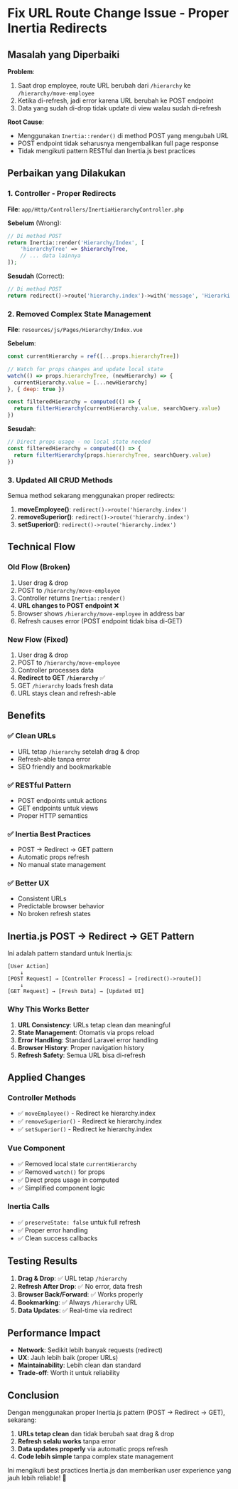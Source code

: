 # Fix URL Route Change Issue - Proper Inertia Redirects

## Masalah yang Diperbaiki

**Problem**: 
1. Saat drop employee, route URL berubah dari `/hierarchy` ke `/hierarchy/move-employee`
2. Ketika di-refresh, jadi error karena URL berubah ke POST endpoint
3. Data yang sudah di-drop tidak update di view walau sudah di-refresh

**Root Cause**: 
- Menggunakan `Inertia::render()` di method POST yang mengubah URL
- POST endpoint tidak seharusnya mengembalikan full page response
- Tidak mengikuti pattern RESTful dan Inertia.js best practices

## Perbaikan yang Dilakukan

### 1. Controller - Proper Redirects
**File**: `app/Http/Controllers/InertiaHierarchyController.php`

**Sebelum** (Wrong):
```php
// Di method POST
return Inertia::render('Hierarchy/Index', [
    'hierarchyTree' => $hierarchyTree,
    // ... data lainnya
]);
```

**Sesudah** (Correct):
```php
// Di method POST  
return redirect()->route('hierarchy.index')->with('message', 'Hierarki berhasil diperbarui');
```

### 2. Removed Complex State Management
**File**: `resources/js/Pages/Hierarchy/Index.vue`

**Sebelum**:
```javascript
const currentHierarchy = ref([...props.hierarchyTree])

// Watch for props changes and update local state
watch(() => props.hierarchyTree, (newHierarchy) => {
  currentHierarchy.value = [...newHierarchy]
}, { deep: true })

const filteredHierarchy = computed(() => {
  return filterHierarchy(currentHierarchy.value, searchQuery.value)
})
```

**Sesudah**:
```javascript
// Direct props usage - no local state needed
const filteredHierarchy = computed(() => {
  return filterHierarchy(props.hierarchyTree, searchQuery.value)
})
```

### 3. Updated All CRUD Methods

Semua method sekarang menggunakan proper redirects:

1. **moveEmployee()**: `redirect()->route('hierarchy.index')`
2. **removeSuperior()**: `redirect()->route('hierarchy.index')`
3. **setSuperior()**: `redirect()->route('hierarchy.index')`

## Technical Flow

### Old Flow (Broken)
1. User drag & drop
2. POST to `/hierarchy/move-employee`
3. Controller returns `Inertia::render()` 
4. **URL changes to POST endpoint** ❌
5. Browser shows `/hierarchy/move-employee` in address bar
6. Refresh causes error (POST endpoint tidak bisa di-GET)

### New Flow (Fixed)
1. User drag & drop
2. POST to `/hierarchy/move-employee`
3. Controller processes data
4. **Redirect to GET `/hierarchy`** ✅
5. GET `/hierarchy` loads fresh data
6. URL stays clean and refresh-able

## Benefits

### ✅ **Clean URLs**
- URL tetap `/hierarchy` setelah drag & drop
- Refresh-able tanpa error
- SEO friendly and bookmarkable

### ✅ **RESTful Pattern**
- POST endpoints untuk actions
- GET endpoints untuk views
- Proper HTTP semantics

### ✅ **Inertia Best Practices**
- POST → Redirect → GET pattern
- Automatic props refresh
- No manual state management

### ✅ **Better UX**
- Consistent URLs
- Predictable browser behavior
- No broken refresh states

## Inertia.js POST → Redirect → GET Pattern

Ini adalah pattern standard untuk Inertia.js:

```
[User Action] 
    ↓
[POST Request] → [Controller Process] → [redirect()->route()]
    ↓
[GET Request] → [Fresh Data] → [Updated UI]
```

### Why This Works Better

1. **URL Consistency**: URLs tetap clean dan meaningful
2. **State Management**: Otomatis via props reload
3. **Error Handling**: Standard Laravel error handling 
4. **Browser History**: Proper navigation history
5. **Refresh Safety**: Semua URL bisa di-refresh

## Applied Changes

### Controller Methods
- ✅ `moveEmployee()` - Redirect ke hierarchy.index
- ✅ `removeSuperior()` - Redirect ke hierarchy.index  
- ✅ `setSuperior()` - Redirect ke hierarchy.index

### Vue Component
- ✅ Removed local state `currentHierarchy`
- ✅ Removed `watch()` for props
- ✅ Direct props usage in computed
- ✅ Simplified component logic

### Inertia Calls
- ✅ `preserveState: false` untuk full refresh
- ✅ Proper error handling
- ✅ Clean success callbacks

## Testing Results

1. **Drag & Drop**: ✅ URL tetap `/hierarchy`
2. **Refresh After Drop**: ✅ No error, data fresh
3. **Browser Back/Forward**: ✅ Works properly
4. **Bookmarking**: ✅ Always `/hierarchy` URL
5. **Data Updates**: ✅ Real-time via redirect

## Performance Impact

- **Network**: Sedikit lebih banyak requests (redirect)
- **UX**: Jauh lebih baik (proper URLs)
- **Maintainability**: Lebih clean dan standard
- **Trade-off**: Worth it untuk reliability

## Conclusion

Dengan menggunakan proper Inertia.js pattern (POST → Redirect → GET), sekarang:

1. **URLs tetap clean** dan tidak berubah saat drag & drop
2. **Refresh selalu works** tanpa error
3. **Data updates properly** via automatic props refresh
4. **Code lebih simple** tanpa complex state management

Ini mengikuti best practices Inertia.js dan memberikan user experience yang jauh lebih reliable! 🎉
